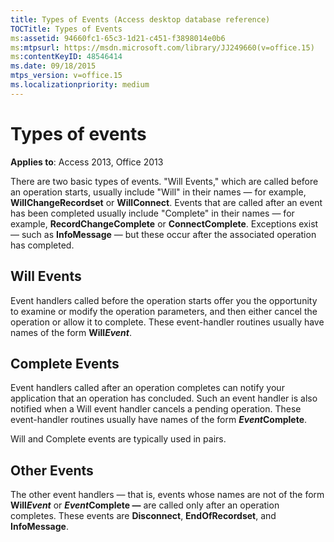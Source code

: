 ```yaml
---
title: Types of Events (Access desktop database reference)
TOCTitle: Types of Events
ms:assetid: 94660fc1-65c3-1d21-c451-f3898014e0b6
ms:mtpsurl: https://msdn.microsoft.com/library/JJ249660(v=office.15)
ms:contentKeyID: 48546414
ms.date: 09/18/2015
mtps_version: v=office.15
ms.localizationpriority: medium
---
```


# Types of events


**Applies to**: Access 2013, Office 2013



There are two basic types of events. "Will Events," which are called before an operation starts, usually include "Will" in their names — for example, **WillChangeRecordset** or **WillConnect**. Events that are called after an event has been completed usually include "Complete" in their names — for example, **RecordChangeComplete** or **ConnectComplete**. Exceptions exist — such as **InfoMessage** — but these occur after the associated operation has completed.

## Will Events

Event handlers called before the operation starts offer you the opportunity to examine or modify the operation parameters, and then either cancel the operation or allow it to complete. These event-handler routines usually have names of the form **Will*Event***.

## Complete Events

Event handlers called after an operation completes can notify your application that an operation has concluded. Such an event handler is also notified when a Will event handler cancels a pending operation. These event-handler routines usually have names of the form ***Event*Complete**.

Will and Complete events are typically used in pairs.

## Other Events

The other event handlers — that is, events whose names are not of the form **Will*Event*** or ***Event*Complete —** are called only after an operation completes. These events are **Disconnect**, **EndOfRecordset**, and **InfoMessage**.

